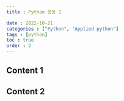 ```yaml
---
title : Python 응용 1

date : 2022-10-21
categories : ["Python", "Applied python"]
tags : [python]
toc : true
order : 2
---
```


## Content 1

## Content 2


